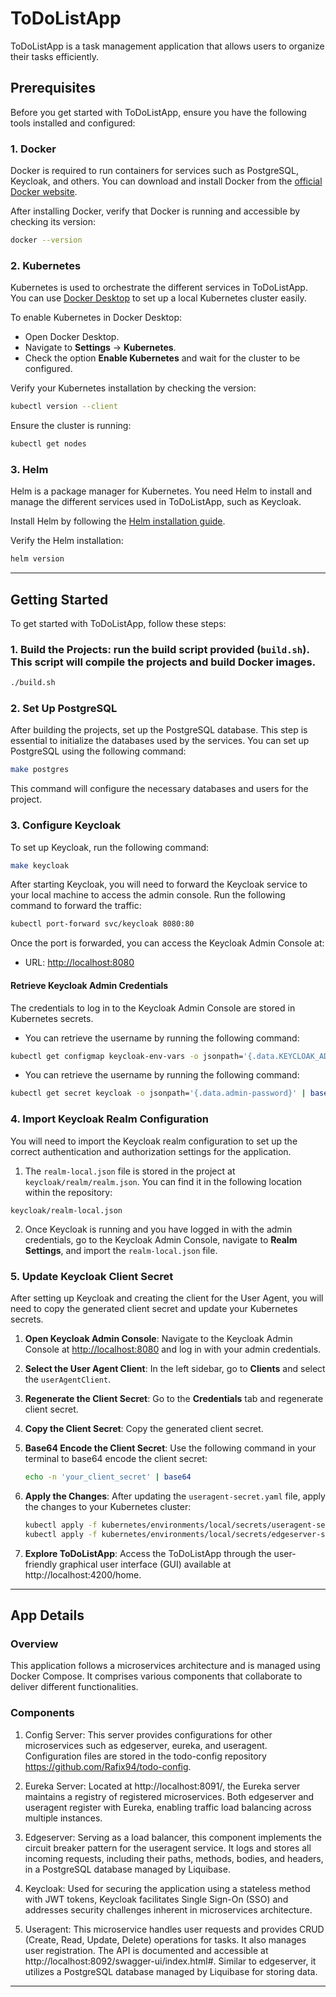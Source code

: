 # ToDoListApp

ToDoListApp is a task management application that allows users to organize their tasks efficiently.

## Prerequisites

Before you get started with ToDoListApp, ensure you have the following tools installed and configured:

### 1. Docker
Docker is required to run containers for services such as PostgreSQL, Keycloak, and others. You can download and install Docker from the [official Docker website](https://docs.docker.com/get-docker/).

After installing Docker, verify that Docker is running and accessible by checking its version:

```bash
docker --version
```

### 2. Kubernetes
Kubernetes is used to orchestrate the different services in ToDoListApp. You can use [Docker Desktop](https://www.docker.com/products/docker-desktop/) to set up a local Kubernetes cluster easily.

To enable Kubernetes in Docker Desktop:
- Open Docker Desktop.
- Navigate to **Settings** -> **Kubernetes**.
- Check the option **Enable Kubernetes** and wait for the cluster to be configured.

Verify your Kubernetes installation by checking the version:

```bash
kubectl version --client
```

Ensure the cluster is running:

```bash
kubectl get nodes
```

### 3. Helm
Helm is a package manager for Kubernetes. You need Helm to install and manage the different services used in ToDoListApp, such as Keycloak.

Install Helm by following the [Helm installation guide](https://helm.sh/docs/intro/install/).

Verify the Helm installation:

```bash
helm version
```

---


## Getting Started

To get started with ToDoListApp, follow these steps:

### 1. **Build the Projects**: run the build script provided (`build.sh`). This script will compile the projects and build Docker images.

```bash
./build.sh
```


### 2. Set Up PostgreSQL

After building the projects, set up the PostgreSQL database. This step is essential to initialize the databases used by the services. You can set up PostgreSQL using the following command:

```bash
make postgres
```
This command will configure the necessary databases and users for the project.

### 3. Configure Keycloak

To set up Keycloak, run the following command:

```bash
make keycloak
```
After starting Keycloak, you will need to forward the Keycloak service to your local machine to access the admin console. Run the following command to forward the traffic:
```bash
kubectl port-forward svc/keycloak 8080:80
```
Once the port is forwarded, you can access the Keycloak Admin Console at:

- URL: [http://localhost:8080](http://localhost:8080/)
#### Retrieve Keycloak Admin Credentials

The credentials to log in to the Keycloak Admin Console are stored in Kubernetes secrets.
- You can retrieve the username by running the following command:
```bash
kubectl get configmap keycloak-env-vars -o jsonpath='{.data.KEYCLOAK_ADMIN}'
```
- You can retrieve the username by running the following command:
```bash
kubectl get secret keycloak -o jsonpath='{.data.admin-password}' | base64 --decode
```

### 4. Import Keycloak Realm Configuration

You will need to import the Keycloak realm configuration to set up the correct authentication and authorization settings for the application.

1. The `realm-local.json` file is stored in the project at `keycloak/realm/realm.json`. You can find it in the following location within the repository:

```
keycloak/realm-local.json
```

2. Once Keycloak is running and you have logged in with the admin credentials, go to the Keycloak Admin Console, navigate to **Realm Settings**, and import the `realm-local.json` file.

### 5. Update Keycloak Client Secret

After setting up Keycloak and creating the client for the User Agent, you will need to copy the generated client secret and update your Kubernetes secrets.

1. **Open Keycloak Admin Console**: Navigate to the Keycloak Admin Console at [http://localhost:8080](http://localhost:8080) and log in with your admin credentials.

2. **Select the User Agent Client**: In the left sidebar, go to **Clients** and select the `userAgentClient`.

3. **Regenerate the Client Secret**: Go to the **Credentials** tab and regenerate client secret.

4. **Copy the Client Secret**: Copy the generated client secret.

5. **Base64 Encode the Client Secret**: Use the following command in your terminal to base64 encode the client secret:

    ```bash
    echo -n 'your_client_secret' | base64
    ```
6. **Apply the Changes**: After updating the `useragent-secret.yaml` file, apply the changes to your Kubernetes cluster:

    ```bash
    kubectl apply -f kubernetes/environments/local/secrets/useragent-secret.yaml
    kubectl apply -f kubernetes/environments/local/secrets/edgeserver-secret.yaml
    ```







3. **Explore ToDoListApp**: Access the ToDoListApp through the user-friendly graphical user interface (GUI) available at http://localhost:4200/home.

---

## App Details

### Overview
This application follows a microservices architecture and is managed using Docker Compose. It comprises various components that collaborate to deliver different functionalities.

### Components
1. Config Server: This server provides configurations for other microservices such as edgeserver, eureka, and useragent. Configuration files are stored in the todo-config repository https://github.com/Rafix94/todo-config.

2. Eureka Server: Located at http://localhost:8091/, the Eureka server maintains a registry of registered microservices. Both edgeserver and useragent register with Eureka, enabling traffic load balancing across multiple instances.

3. Edgeserver: Serving as a load balancer, this component implements the circuit breaker pattern for the useragent service. It logs and stores all incoming requests, including their paths, methods, bodies, and headers, in a PostgreSQL database managed by Liquibase.

4. Keycloak: Used for securing the application using a stateless method with JWT tokens, Keycloak facilitates Single Sign-On (SSO) and addresses security challenges inherent in microservices architecture.

5. Useragent: This microservice handles user requests and provides CRUD (Create, Read, Update, Delete) operations for tasks. It also manages user registration. The API is documented and accessible at http://localhost:8092/swagger-ui/index.html#. Similar to edgeserver, it utilizes a PostgreSQL database managed by Liquibase for storing data.

---
